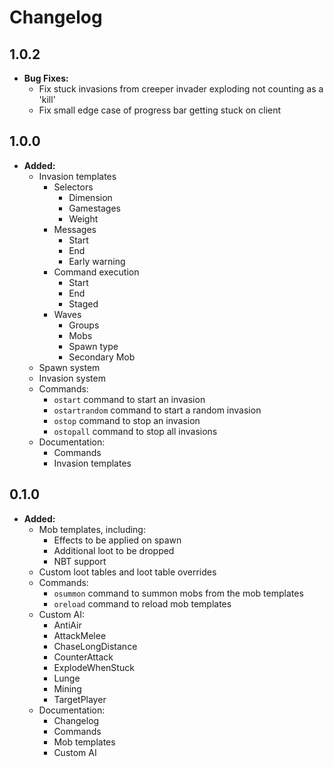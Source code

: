 # Changelog

## 1.0.2

* **Bug Fixes:**
    * Fix stuck invasions from creeper invader exploding not counting as a 'kill'
    * Fix small edge case of progress bar getting stuck on client

## 1.0.0

* **Added:**
    * Invasion templates
        * Selectors
            * Dimension
            * Gamestages
            * Weight
        * Messages
            * Start
            * End
            * Early warning
        * Command execution
            * Start
            * End
            * Staged
        * Waves
            * Groups
            * Mobs
            * Spawn type
            * Secondary Mob
    * Spawn system
    * Invasion system
    * Commands:
        * `ostart` command to start an invasion
        * `ostartrandom` command to start a random invasion
        * `ostop` command to stop an invasion
        * `ostopall` command to stop all invasions
    * Documentation:
        * Commands
        * Invasion templates

## 0.1.0

* **Added:**
    * Mob templates, including:
        * Effects to be applied on spawn
        * Additional loot to be dropped
        * NBT support
    * Custom loot tables and loot table overrides
    * Commands:
        * `osummon` command to summon mobs from the mob templates
        * `oreload` command to reload mob templates
    * Custom AI:
        * AntiAir
        * AttackMelee
        * ChaseLongDistance
        * CounterAttack
        * ExplodeWhenStuck
        * Lunge
        * Mining
        * TargetPlayer
    * Documentation:
        * Changelog
        * Commands
        * Mob templates
        * Custom AI